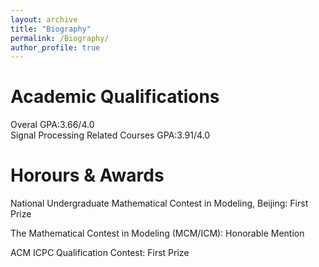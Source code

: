```yaml
---
layout: archive
title: "Biography"
permalink: /Biography/
author_profile: true
---
```


Academic Qualifications
======
Overal GPA:3.66/4.0     
Signal Processing Related Courses GPA:3.91/4.0



Horours & Awards
======
National Undergraduate Mathematical Contest in Modeling, Beijing: First Prize

The Mathematical Contest in Modeling (MCM/ICM): Honorable Mention

ACM ICPC Qualification Contest: First Prize
